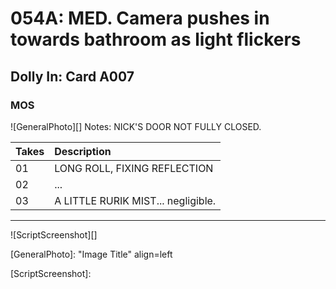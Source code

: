# 054A: MED. Camera pushes in towards bathroom as light flickers

## Dolly In: Card A007

### MOS

![GeneralPhoto][]
Notes: NICK'S DOOR NOT FULLY CLOSED.

| Takes | Description |
|:---|:----|
| 01 | LONG ROLL, FIXING REFLECTION |
| 02 | ... |
| 03 | A LITTLE RURIK MIST... negligible. |

----

![ScriptScreenshot][]


[GeneralPhoto]:  "Image Title" align=left

[ScriptScreenshot]: 